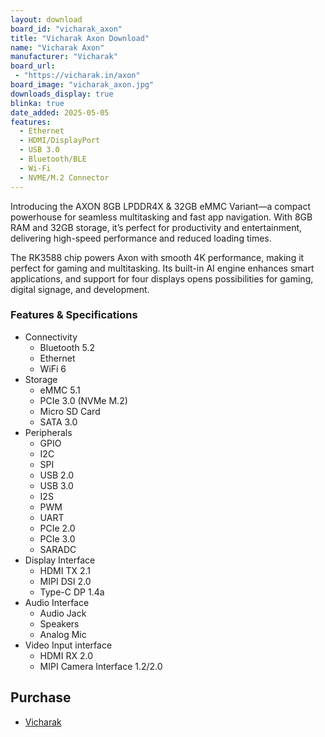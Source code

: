 ```yaml
---
layout: download
board_id: "vicharak_axon"
title: "Vicharak Axon Download"
name: "Vicharak Axon"
manufacturer: "Vicharak"
board_url:
 - "https://vicharak.in/axon"
board_image: "vicharak_axon.jpg"
downloads_display: true
blinka: true
date_added: 2025-05-05
features:
  - Ethernet
  - HDMI/DisplayPort
  - USB 3.0
  - Bluetooth/BLE
  - Wi-Fi
  - NVME/M.2 Connector
---
```


Introducing the AXON 8GB LPDDR4X & 32GB eMMC Variant—a compact powerhouse for seamless multitasking and fast app navigation. With 8GB RAM and 32GB storage, it’s perfect for productivity and entertainment, delivering high-speed performance and reduced loading times.

The RK3588 chip powers Axon with smooth 4K performance, making it perfect for gaming and multitasking. Its built-in AI engine enhances smart applications, and support for four displays opens possibilities for gaming, digital signage, and development.

### Features & Specifications

- Connectivity
  - Bluetooth 5.2
  - Ethernet
  - WiFi 6
- Storage
  - eMMC 5.1
  - PCIe 3.0 (NVMe M.2)
  - Micro SD Card
  - SATA 3.0
- Peripherals
  - GPIO
  - I2C
  - SPI
  - USB 2.0
  - USB 3.0
  - I2S
  - PWM
  - UART
  - PCIe 2.0
  - PCIe 3.0
  - SARADC
- Display Interface
  - HDMI TX 2.1
  - MIPI DSI 2.0
  - Type-C DP 1.4a
- Audio Interface
  - Audio Jack
  - Speakers
  - Analog Mic
- Video Input interface
  - HDMI RX 2.0
  - MIPI Camera Interface 1.2/2.0

## Purchase
* [Vicharak](https://store.vicharak.in/?product=axon&post_type=product&name=axon&v=644d99afb936)
